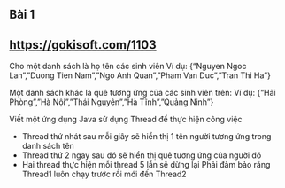 ## Bài 1
## https://gokisoft.com/1103
Cho một danh sách là họ tên các sinh viên
Ví dụ: {“Nguyen Ngoc Lan”,”Duong Tien Nam”,”Ngo Anh Quan”,”Pham Van Duc”,”Tran Thi Ha”}

Một danh sách khác là quê tương ứng của các sinh viên trên:
Ví dụ: {“Hải Phòng”,”Hà Nội”,”Thái Nguyên”,”Hà Tĩnh”,”Quảng Ninh”}

Viết một ứng dụng Java sử dụng Thread để thực hiện công việc
- Thread thứ nhát sau mỗi giây sẽ hiển thị 1 tên người tương ứng trong danh sách tên
- Thread thứ 2 ngay sau đó sẽ hiển thị quê tương ứng của người đó
- Hai thread thực hiện mỗi thread 5 lần sẽ dừng lại
Phải đảm bảo rằng Thread1 luôn chạy trước rồi mới đến Thread2